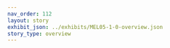 ```yaml
---
nav_order: 112
layout: story
exhibit_json: ../exhibits/MEL05-1-0-overview.json
story_type: overview
---
```

